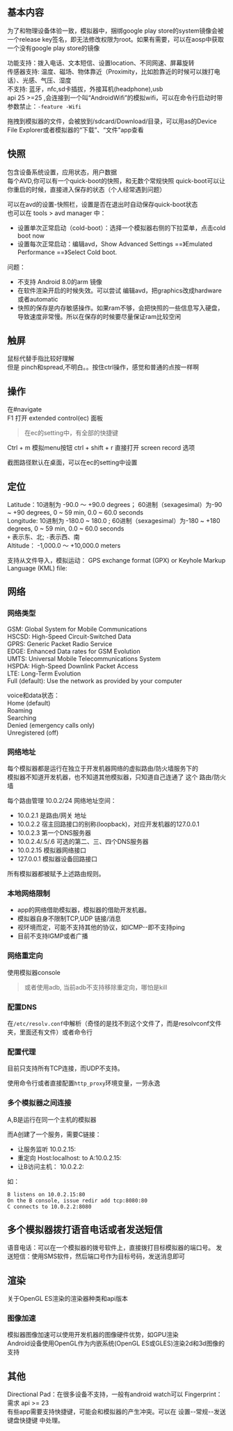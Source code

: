 ## 基本内容
为了和物理设备体验一致，模拟器中，捆绑google play store的system镜像会被一个release key签名，即无法修改权限为root。如果有需要，可以在aosp中获取一个没有google play store的镜像  

功能支持：拨入电话、文本短信、设置location、不同网速、屏幕旋转  
  传感器支持: 温度、磁场、物体靠近（Proximity，比如脸靠近的时候可以拨打电话）、光感、气压、湿度  
  不支持: 蓝牙，nfc,sd卡插拔，外接耳机(headphone),usb    
api 25 >=25 ,会连接到一个叫“AndroidWifi”的模拟wifi，可以在命令行启动时带参数禁止：`-feature -Wifi`  

拖拽到模拟器的文件，会被放到/sdcard/Download/目录，可以用as的Device File Explorer或者模拟器的“下载”、“文件”app查看  

## 快照  
包含设备系统设置，应用状态，用户数据  
每个AVD,你可以有一个quick-boot的快照，和无数个常规快照
quick-boot可以让你重启的时候，直接进入保存的状态（个人经常遇到问题）

可以在avd的设置-快照栏，设置是否在退出时自动保存quick-boot状态  
也可以在 tools > avd manager 中：  
- 设置单次正常启动（cold-boot）：选择一个模拟器右侧的下拉菜单，点击cold boot now
- 设置每次正常启动：编辑avd，Show Advanced Settings ==》Emulated Performance ==》Select Cold boot.  

问题：
- 不支持 Android 8.0的arm 镜像
- 在软件渲染开启的时候失效。可以尝试 编辑avd，把graphics改成hardware或者automatic
- 快照的保存是内存敏感操作。如果ram不够，会把快照的一些信息写入硬盘，导致速度非常慢。所以在保存的时候要尽量保证ram比较空闲

## 触屏
鼠标代替手指比较好理解  
但是 pinch和spread,不明白。。按住ctrl操作，感觉和普通的点按一样啊

## 操作
在#navigate  
F1 打开 extended control(ec) 面板  
>在ec的setting中，有全部的快捷键  
>
Ctrl + m 模拟menu按钮
ctrl + shift + r 直接打开 screen record 选项  

截图路径默认在桌面，可以在ec的setting中设置

## 定位

Latitude：10进制为 -90.0 ～ +90.0 degrees； 60进制（sexagesimal）为-90 ~ +90 degrees, 0 ~ 59 min, 0.0 ~ 60.0 seconds  
Longitude: 10进制为 -180.0 ~ 180.0 ; 60进制（sexagesimal）为-180 ~ +180 degrees, 0 ~ 59 min, 0.0 ~ 60.0 seconds  
`+` 表示东、北; `-`表示西、南  
Altitude：  -1,000.0 ～ +10,000.0 meters

支持从文件导入，模拟运动：
GPS exchange format (GPX) or Keyhole Markup Language (KML) file:  

## 网络

### 网络类型

GSM: Global System for Mobile Communications  
HSCSD: High-Speed Circuit-Switched Data  
GPRS: Generic Packet Radio Service  
EDGE: Enhanced Data rates for GSM Evolution  
UMTS: Universal Mobile Telecommunications System  
HSPDA: High-Speed Downlink Packet Access  
LTE: Long-Term Evolution  
Full (default): Use the network as provided by your computer

voice和data状态：  
Home (default)  
Roaming  
Searching  
Denied (emergency calls only)  
Unregistered (off)  

### 网络地址
每个模拟器都是运行在独立于开发机器网络的虚拟路由/防火墙服务下的  
模拟器不知道开发机器，也不知道其他模拟器，只知道自己连通了 这个 路由/防火墙

每个路由管理 10.0.2/24 网络地址空间：
 - 10.0.2.1 是路由/网关 地址
 - 10.0.2.2 宿主回路接口的别称(loopback)，对应开发机器的127.0.0.1
 - 10.0.2.3 第一个DNS服务器
 - 10.0.2.4/.5/.6 可选的第二、三、四个DNS服务器
 - 10.0.2.15 模拟器网络接口
 - 127.0.0.1 模拟器设备回路接口

所有模拟器都被赋予上述路由规则。  

### 本地网络限制
- app的网络借助模拟器，模拟器的借助开发机器。  
- 模拟器自身不限制TCP,UDP 链接/消息
- 视环境而定，可能不支持其他的协议，如ICMP--即不支持ping
- 目前不支持IGMP或者广播

### 网络重定向
使用模拟器console  
>或者使用adb, 当前adb不支持移除重定向，哪怕是kill  

### 配置DNS
在`/etc/resolv.conf`中解析（奇怪的是找不到这个文件了，而是resolvconf文件夹，里面还有文件）或者命令行

### 配置代理
目前只支持所有TCP连接，而UDP不支持。

使用命令行或者直接配置`http_proxy`环境变量，一劳永逸  

### 多个模拟器之间连接
A,B是运行在同一个主机的模拟器

而A创建了一个服务，需要C链接：
- 让服务监听 10.0.2.15:<serverPort>
- 重定向 Host:localhost:<localPort> to A:10.0.2.15:<serverPort>
- 让B访问主机： 10.0.2.2:<localPort>

如：
```
B listens on 10.0.2.15:80
On the B console, issue redir add tcp:8080:80
C connects to 10.0.2.2:8080
```  

## 多个模拟器拨打语音电话或者发送短信
语音电话：可以在一个模拟器的拨号软件上，直接拨打目标模拟器的端口号。
发送短信：使用SMS软件，然后端口号作为目标号码，发送消息即可  

## 渲染  
关于OpenGL ES渲染的渲染器种类和api版本  

### 图像加速  
模拟器图像加速可以使用开发机器的图像硬件优势，如GPU渲染  
Android设备使用OpenGL作为内嵌系统(OpenGL ES或GLES)渲染2d和3d图像的支持

## 其他
Directional Pad：在很多设备不支持，一般有android watch可以
Fingerprint： 需求 api >= 23  
有些app需要支持快捷键，可能会和模拟器的产生冲突。可以在 设置--常规--发送键盘快捷键 中处理。  
